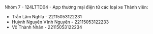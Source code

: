Nhóm 7 - 124LTTD04 - App thương mại điện tử các loại xe
Thành viên:
- Trần Lâm Nghĩa - 22115053122231
- Huỳnh Nguyên Vĩnh Nguyên - 22115053122233
- Võ Thành Nhân - 22115053122234
